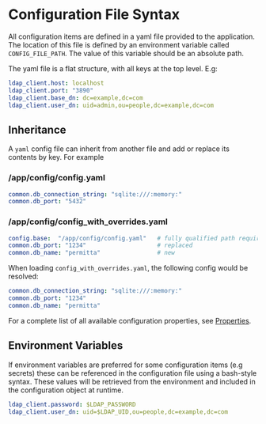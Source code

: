 # Configuration File Syntax
All configuration items are defined in a yaml file provided to the application.
The location of this file is defined by an environment variable called 
`CONFIG_FILE_PATH`. The value of this variable should be an absolute path.

The yaml file is a flat structure, with all keys at the top level. E.g:

```yaml
ldap_client.host: localhost
ldap_client.port: "3890"
ldap_client.base_dn: dc=example,dc=com
ldap_client.user_dn: uid=admin,ou=people,dc=example,dc=com
```

## Inheritance
A `yaml` config file can inherit from another file and add or replace its contents by key. For example

### /app/config/config.yaml
```yaml
common.db_connection_string: "sqlite:///:memory:"
common.db_port: "5432"
```

### /app/config/config_with_overrides.yaml
```yaml
config.base:  "/app/config/config.yaml"   # fully qualified path required
common.db_port: "1234"                    # replaced
common.db_name: "permitta"                # new
```

When loading `config_with_overrides.yaml`, the following config would be resolved:
```yaml
common.db_connection_string: "sqlite:///:memory:"
common.db_port: "1234"
common.db_name: "permitta"
```

For a complete list of all available configuration properties, see [Properties](properties.md).

## Environment Variables
If environment variables are preferred for some configuration items (e.g secrets)
these can be referenced in the configuration file using a bash-style syntax. These
values will be retrieved from the environment and included in the configuration
object at runtime.

```yaml
ldap_client.password: $LDAP_PASSWORD 
ldap_client.user_dn: uid=$LDAP_UID,ou=people,dc=example,dc=com
```
